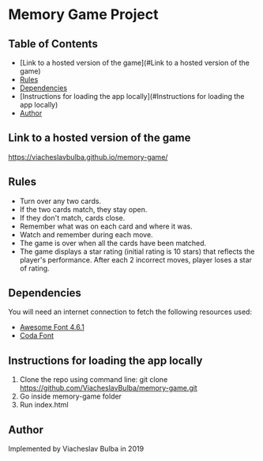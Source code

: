 # Memory Game Project

## Table of Contents

* [Link to a hosted version of the game](#Link to a hosted version of the game)
* [Rules](#Rules)
* [Dependencies](#Dependencies)
* [Instructions for loading the app locally](#Instructions for loading the app locally)
* [Author](#Author)

## Link to a hosted version of the game

https://viacheslavbulba.github.io/memory-game/

## Rules

* Turn over any two cards.
* If the two cards match, they stay open.
* If they don't match, cards close.
* Remember what was on each card and where it was.
* Watch and remember during each move.
* The game is over when all the cards have been matched.
* The game displays a star rating (initial rating is 10 stars) that reflects the player's performance. After each 2 incorrect moves, player loses a star of rating.

## Dependencies

You will need an internet connection to fetch the following resources used:

* [Awesome Font 4.6.1](https://maxcdn.bootstrapcdn.com/font-awesome/4.6.1/css/font-awesome.min.css)
* [Coda Font](https://fonts.googleapis.com/css?family=Coda)

## Instructions for loading the app locally

1. Clone the repo using command line: git clone https://github.com/ViacheslavBulba/memory-game.git
2. Go inside memory-game folder
3. Run index.html

## Author

Implemented by Viacheslav Bulba in 2019